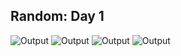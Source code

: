 ## Random: Day 1

![Output](img/day3_03.png)
![Output](img/day3_01.png)
![Output](img/day3_02.png)
![Output](img/day3_04.png)
